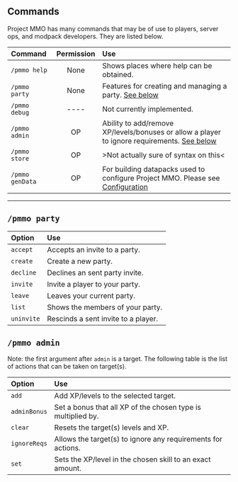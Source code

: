 ## Commands
Project MMO has many commands that may be of use to players, server ops, and modpack developers. They are listed below.

|Command|Permission|Use|
|:---|:---:|:---|
|`/pmmo help`| None | Shows places where help can be obtained.|
|`/pmmo party`| None | Features for creating and managing a party. [See below](/wiki/commands.md#pmmo-party)|
|`/pmmo debug`| ---- | Not currently implemented.|
|`/pmmo admin`|  OP  | Ability to add/remove XP/levels/bonuses or allow a player to ignore requirements. [See below](/wiki/commands.md#pmmo-admin)|
|`/pmmo store`|  OP  | >Not actually sure of syntax on this<|
|`/pmmo genData`|  OP  | For building datapacks used to configure Project MMO. Please see [Configuration](/wiki/configuration/configuration.md#command-options)|

-----

## `/pmmo party`

|Option|Use|
|:---|:---|
|`accept`| Accepts an invite to a party.|
|`create`| Create a new party.|
|`decline`| Declines an sent party invite.|
|`invite`| Invite a player to your party.|
|`leave`| Leaves your current party.|
|`list`| Shows the members of your party.|
|`uninvite`| Rescinds a sent invite to a player.|

## `/pmmo admin`
Note: the first argument after `admin` is a target. The following table is the list of actions that can be taken on target(s).

|Option|Use|
|:---|:---|
|`add`| Add XP/levels to the selected target.|
|`adminBonus`| Set a bonus that all XP of the chosen type is multiplied by.|
|`clear`| Resets the target(s) levels and XP.|
|`ignoreReqs`| Allows the target(s) to ignore any requirements for actions.|
|`set`| Sets the XP/level in the chosen skill to an exact amount.|
